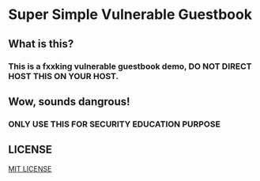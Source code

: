 # Super Simple Vulnerable Guestbook

## What is this?

### This is a fxxking vulnerable guestbook demo, DO NOT DIRECT HOST THIS ON YOUR HOST.

## Wow, sounds dangrous!

### ONLY USE THIS FOR SECURITY EDUCATION PURPOSE

## LICENSE

[MIT LICENSE](LICENSE)

